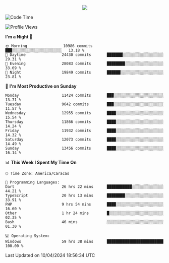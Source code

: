 <p align="center">
  <a href="http://www.github.com/thevacs">
    <img src="https://github-readme-streak-stats.herokuapp.com/?user=thevacs&stroke=ffffff&background=1c1917&ring=0891b2&fire=0891b2&currStreakNum=ffffff&currStreakLabel=0891b2&sideNums=ffffff&sideLabels=ffffff&dates=ffffff&hide_border=true" />
  </a>
</p>

<!--START_SECTION:waka-->
![Code Time](http://img.shields.io/badge/Code%20Time-2%2C360%20hrs%2047%20mins-blue)

![Profile Views](http://img.shields.io/badge/Profile%20Views-0-blue)

**I'm a Night 🦉** 

```text
🌞 Morning                10986 commits       ███░░░░░░░░░░░░░░░░░░░░░░   13.18 % 
🌆 Daytime                24430 commits       ███████░░░░░░░░░░░░░░░░░░   29.31 % 
🌃 Evening                28083 commits       ████████░░░░░░░░░░░░░░░░░   33.69 % 
🌙 Night                  19849 commits       ██████░░░░░░░░░░░░░░░░░░░   23.81 % 
```
📅 **I'm Most Productive on Sunday** 

```text
Monday                   11424 commits       ███░░░░░░░░░░░░░░░░░░░░░░   13.71 % 
Tuesday                  9642 commits        ███░░░░░░░░░░░░░░░░░░░░░░   11.57 % 
Wednesday                12955 commits       ████░░░░░░░░░░░░░░░░░░░░░   15.54 % 
Thursday                 11866 commits       ████░░░░░░░░░░░░░░░░░░░░░   14.24 % 
Friday                   11932 commits       ████░░░░░░░░░░░░░░░░░░░░░   14.32 % 
Saturday                 12073 commits       ████░░░░░░░░░░░░░░░░░░░░░   14.49 % 
Sunday                   13456 commits       ████░░░░░░░░░░░░░░░░░░░░░   16.14 % 
```


📊 **This Week I Spent My Time On** 

```text
🕑︎ Time Zone: America/Caracas

💬 Programming Languages: 
Dart                     26 hrs 22 mins      ███████████░░░░░░░░░░░░░░   44.21 % 
TypeScript               20 hrs 13 mins      ████████░░░░░░░░░░░░░░░░░   33.91 % 
PHP                      9 hrs 54 mins       ████░░░░░░░░░░░░░░░░░░░░░   16.60 % 
Other                    1 hr 24 mins        █░░░░░░░░░░░░░░░░░░░░░░░░   02.35 % 
Bash                     46 mins             ░░░░░░░░░░░░░░░░░░░░░░░░░   01.30 % 

💻 Operating System: 
Windows                  59 hrs 38 mins      █████████████████████████   100.00 % 
```


 Last Updated on 10/04/2024 18:56:34 UTC
<!--END_SECTION:waka-->
